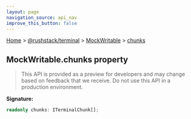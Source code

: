 ```yaml
---
layout: page
navigation_source: api_nav
improve_this_button: false
---
```



[Home](./index.md) &gt; [@rushstack/terminal](./terminal.md) &gt; [MockWritable](./terminal.mockwritable.md) &gt; [chunks](./terminal.mockwritable.chunks.md)

## MockWritable.chunks property

> This API is provided as a preview for developers and may change based on feedback that we receive. Do not use this API in a production environment.
>

<b>Signature:</b>

```typescript
readonly chunks: ITerminalChunk[];
```
